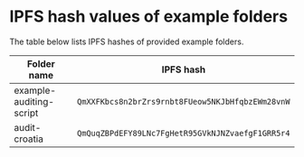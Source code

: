 # IPFS hash values of example folders

The table below lists IPFS hashes of provided example folders.

| Folder name | IPFS hash |
| ----------- | --------- |
| example-auditing-script | `QmXXFKbcs8n2brZrs9rnbt8FUeow5NKJbHfqbzEWm28vnW` |
| audit-croatia | `QmQuqZBPdEFY89LNc7FgHetR95GVkNJNZvaefgF1GRR5r4` |
